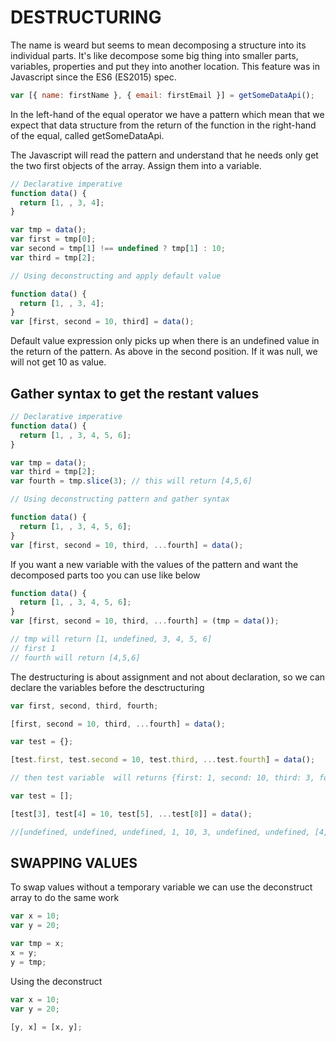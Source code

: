 # DESTRUCTURING

The name is weard but seems to mean decomposing a structure into its individual parts.
It's like decompose some big thing into smaller parts, variables, properties and put they into another location.
This feature was in Javascript since the ES6 (ES2015) spec.

```js
var [{ name: firstName }, { email: firstEmail }] = getSomeDataApi();
```

In the left-hand of the equal operator we have a pattern which mean that we expect that data structure from the return of the function in the right-hand of the equal, called getSomeDataApi.

The Javascript will read the pattern and understand that he needs only get the two first objects of the array. Assign them into a variable.

```js
// Declarative imperative
function data() {
  return [1, , 3, 4];
}

var tmp = data();
var first = tmp[0];
var second = tmp[1] !== undefined ? tmp[1] : 10;
var third = tmp[2];

// Using deconstructing and apply default value

function data() {
  return [1, , 3, 4];
}
var [first, second = 10, third] = data();
```

Default value expression only picks up when there is an undefined value in the return of the pattern. As above in the second position. If it was null, we will not get 10 as value.

## Gather syntax to get the restant values

```js
// Declarative imperative
function data() {
  return [1, , 3, 4, 5, 6];
}

var tmp = data();
var third = tmp[2];
var fourth = tmp.slice(3); // this will return [4,5,6]

// Using deconstructing pattern and gather syntax

function data() {
  return [1, , 3, 4, 5, 6];
}
var [first, second = 10, third, ...fourth] = data();
```

If you want a new variable with the values of the pattern and want the decomposed parts too you can use like below

```js
function data() {
  return [1, , 3, 4, 5, 6];
}
var [first, second = 10, third, ...fourth] = (tmp = data());

// tmp will return [1, undefined, 3, 4, 5, 6]
// first 1
// fourth will return [4,5,6]
```

The destructuring is about assignment and not about declaration, so we can declare the variables before the desctructuring

```js
var first, second, third, fourth;

[first, second = 10, third, ...fourth] = data();

var test = {};

[test.first, test.second = 10, test.third, ...test.fourth] = data();

// then test variable  will returns {first: 1, second: 10, third: 3, fourth: [4,5,6]}

var test = [];

[test[3], test[4] = 10, test[5], ...test[8]] = data();

//[undefined, undefined, undefined, 1, 10, 3, undefined, undefined, [4, 5, 6]]; something like that
```

## SWAPPING VALUES

To swap values without a temporary variable we can use the deconstruct array to do the same work

```js
var x = 10;
var y = 20;

var tmp = x;
x = y;
y = tmp;
```

Using the deconstruct

```js
var x = 10;
var y = 20;

[y, x] = [x, y];
```
